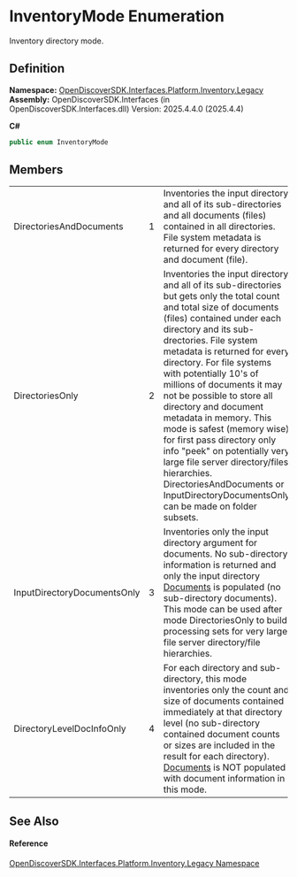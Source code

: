 # InventoryMode Enumeration


Inventory directory mode.



## Definition
**Namespace:** <a href="1c770892-a5f4-0d92-a48f-ee1036830f05">OpenDiscoverSDK.Interfaces.Platform.Inventory.Legacy</a>  
**Assembly:** OpenDiscoverSDK.Interfaces (in OpenDiscoverSDK.Interfaces.dll) Version: 2025.4.4.0 (2025.4.4)

**C#**
``` C#
public enum InventoryMode
```



## Members
<table>
<tr>
<td>DirectoriesAndDocuments</td>
<td>1</td>
<td>Inventories the input directory and all of its sub-directories and all documents (files) contained in all directories. File system metadata is returned for every directory and document (file).</td></tr>
<tr>
<td>DirectoriesOnly</td>
<td>2</td>
<td>Inventories the input directory and all of its sub-directories but gets only the total count and total size of documents (files) contained under each directory and its sub-drectories. File system metadata is returned for every directory. For file systems with potentially 10's of millions of documents it may not be possible to store all directory and document metadata in memory. This mode is safest (memory wise) for first pass directory only info "peek" on potentially very large file server directory/files hierarchies. DirectoriesAndDocuments or InputDirectoryDocumentsOnly can be made on folder subsets.</td></tr>
<tr>
<td>InputDirectoryDocumentsOnly</td>
<td>3</td>
<td>Inventories only the input directory argument for documents. No sub-directory information is returned and only the input directory <a href="51e6cf98-0a95-a036-a37e-c22528bb14a9">Documents</a> is populated (no sub-directory documents). This mode can be used after mode DirectoriesOnly to build processing sets for very large file server directory/file hierarchies.</td></tr>
<tr>
<td>DirectoryLevelDocInfoOnly</td>
<td>4</td>
<td>For each directory and sub-directory, this mode inventories only the count and size of documents contained immediately at that directory level (no sub-directory contained document counts or sizes are included in the result for each directory). <a href="51e6cf98-0a95-a036-a37e-c22528bb14a9">Documents</a> is NOT populated with document information in this mode.</td></tr>
</table>

## See Also


#### Reference
<a href="1c770892-a5f4-0d92-a48f-ee1036830f05">OpenDiscoverSDK.Interfaces.Platform.Inventory.Legacy Namespace</a>  
